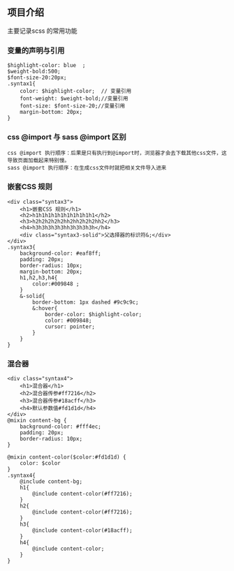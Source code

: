 ## 项目介绍
主要记录scss 的常用功能

### 变量的声明与引用
    $highlight-color: blue  ; 
    $weight-bold:500;
    $font-size-20:20px;
    .syntax1{
        color: $highlight-color;  // 变量引用
        font-weight: $weight-bold;//变量引用
        font-size: $font-size-20;//变量引用
        margin-bottom: 20px;
    }

### css @import 与 sass @import 区别
    css @import 执行顺序：后果是只有执行到@import时，浏览器才会去下载其他css文件，这导致页面加载起来特别慢。
    sass @import 执行顺序：在生成css文件时就把相关文件导入进来

### 嵌套CSS 规则
    <div class="syntax3">
        <h1>嵌套CSS 规则</h1>
        <h2>h1h1h1h1h1h1h1h1h1h1</h2>
        <h3>h2h2h2h2h2hh2hh2h2h2hh2</h3>
        <h4>h3h3h3h3h3hh3h3h3h3h</h4>
        <div class="syntax3-solid">父选择器的标识符&;</div>
	</div>
    .syntax3{
        background-color: #eaf8ff;
        padding: 20px;
        border-radius: 10px;
        margin-bottom: 20px;
        h1,h2,h3,h4{
            color:#009848 ;
        }
        &-solid{
            border-bottom: 1px dashed #9c9c9c;
            &:hover{
                border-color: $highlight-color;
                color: #009848;
                cursor: pointer;
            }
        }
    }

### 混合器
    <div class="syntax4">
        <h1>混合器</h1>
        <h2>混合器传参#ff7216</h2>
        <h3>混合器传参#18acff</h3>
        <h4>默认参数值#fd1d1d</h4>
    </div>
    @mixin content-bg {
        background-color: #fff4ec;
        padding: 20px;
        border-radius: 10px;
    }

    @mixin content-color($color:#fd1d1d) {
        color: $color
    }
    .syntax4{
        @include content-bg;
        h1{
            @include content-color(#ff7216);
        }
        h2{
            @include content-color(#ff7216);
        }
        h3{
            @include content-color(#18acff);
        }
        h4{
            @include content-color;
        }
    }

